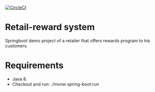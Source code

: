 [![CircleCI](https://circleci.com/gh/rafanegrette/retail-reward/tree/circleci-project-setup.svg?style=svg)](https://circleci.com/gh/rafanegrette/retail-reward/tree/circleci-project-setup)

# Retail-reward system
Springboot demo project of a retailer that offers rewards program to his customers.

Requirements
====

- Java 8.
- Checkout and run: ./mvnw spring-boot:run